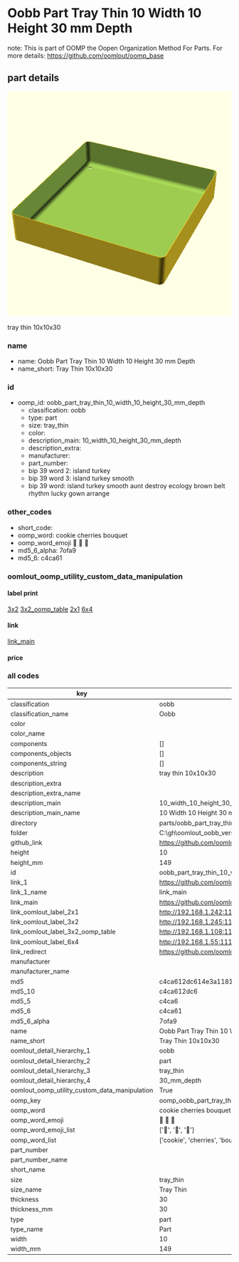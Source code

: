 # Oobb Part Tray Thin 10 Width 10 Height 30 mm Depth  

note: This is part of OOMP the Oopen Organization Method For Parts. For more details: https://github.com/oomlout/oomp_base

##  part details
  

[![](3dpr.png)](3dpr.png)

tray thin 10x10x30



### name
* name: Oobb Part Tray Thin 10 Width 10 Height 30 mm Depth
* name_short: Tray Thin 10x10x30 
### id
* oomp_id: oobb_part_tray_thin_10_width_10_height_30_mm_depth
  * classification: oobb
  * type: part
  * size: tray_thin
  * color: 
  * description_main: 10_width_10_height_30_mm_depth
  * description_extra: 
  * manufacturer: 
  * part_number: 
  * bip 39 word 2: island turkey
  * bip 39 word 3: island turkey smooth
  * bip 39 word: island turkey smooth aunt destroy ecology brown belt rhythm lucky gown arrange

### other_codes
* short_code: 
* oomp_word: cookie cherries bouquet
* oomp_word_emoji :cookie: :cherries: :bouquet:
* md5_6_alpha: 7ofa9
* md5_6: c4ca61






### oomlout_oomp_utility_custom_data_manipulation
#### label print
[3x2](http://192.168.1.245:1112/?label=oomp%207ofa9)
[3x2_oomp_table](http://192.168.1.108:1112/?label=oomp%207ofa9)
[2x1](http://192.168.1.242:1112/?label=oomp%207ofa9)
[6x4](http://192.168.1.55:1112/?label=oomp%207ofa9)    

#### link

[link_main](https://github.com/oomlout/oomlout_oobb_version_4_generated_parts/tree/main/navigation_oomp/oobb/part/tray_thin/10_width_10_height_30_mm_depth/part)                              

#### price







### all codes 
| key | value |  
| --- | --- |  
| classification | oobb |  
| classification_name | Oobb |  
| color |  |  
| color_name |  |  
| components | [] |  
| components_objects | [] |  
| components_string | [] |  
| description | tray thin 10x10x30 |  
| description_extra |  |  
| description_extra_name |  |  
| description_main | 10_width_10_height_30_mm_depth |  
| description_main_name | 10 Width 10 Height 30 mm Depth |  
| directory | parts/oobb_part_tray_thin_10_width_10_height_30_mm_depth |  
| folder | C:\gh\oomlout_oobb_version_4_generated_parts\parts\oobb_part_tray_thin_10_width_10_height_30_mm_depth |  
| github_link | https://github.com/oomlout/oomlout_oomp_part_src/tree/main/parts/oobb_part_tray_thin_10_width_10_height_30_mm_depth |  
| height | 10 |  
| height_mm | 149 |  
| id | oobb_part_tray_thin_10_width_10_height_30_mm_depth |  
| link_1 | https://github.com/oomlout/oomlout_oobb_version_4_generated_parts/tree/main/navigation_oomp/oobb/part/tray_thin/10_width_10_height_30_mm_depth/part |  
| link_1_name | link_main |  
| link_main | https://github.com/oomlout/oomlout_oobb_version_4_generated_parts/tree/main/navigation_oomp/oobb/part/tray_thin/10_width_10_height_30_mm_depth/part |  
| link_oomlout_label_2x1 | http://192.168.1.242:1112/?label=oomp%207ofa9 |  
| link_oomlout_label_3x2 | http://192.168.1.245:1112/?label=oomp%207ofa9 |  
| link_oomlout_label_3x2_oomp_table | http://192.168.1.108:1112/?label=oomp%207ofa9 |  
| link_oomlout_label_6x4 | http://192.168.1.55:1112/?label=oomp%207ofa9 |  
| link_redirect | https://github.com/oomlout/oomlout_oobb_version_4_generated_parts/tree/main/parts/oobb_tray_thin_10_10_30 |  
| manufacturer |  |  
| manufacturer_name |  |  
| md5 | c4ca612dc614e3a1181e10f599faabb3 |  
| md5_10 | c4ca612dc6 |  
| md5_5 | c4ca6 |  
| md5_6 | c4ca61 |  
| md5_6_alpha | 7ofa9 |  
| name | Oobb Part Tray Thin 10 Width 10 Height 30 mm Depth |  
| name_short | Tray Thin 10x10x30  |  
| oomlout_detail_hierarchy_1 | oobb |  
| oomlout_detail_hierarchy_2 | part |  
| oomlout_detail_hierarchy_3 | tray_thin |  
| oomlout_detail_hierarchy_4 | 30_mm_depth |  
| oomlout_oomp_utility_custom_data_manipulation | True |  
| oomp_key | oomp_oobb_part_tray_thin_10_width_10_height_30_mm_depth |  
| oomp_word | cookie cherries bouquet |  
| oomp_word_emoji | :cookie: :cherries: :bouquet: |  
| oomp_word_emoji_list | [':cookie:', ':cherries:', ':bouquet:'] |  
| oomp_word_list | ['cookie', 'cherries', 'bouquet'] |  
| part_number |  |  
| part_number_name |  |  
| short_name |  |  
| size | tray_thin |  
| size_name | Tray Thin |  
| thickness | 30 |  
| thickness_mm | 30 |  
| type | part |  
| type_name | Part |  
| width | 10 |  
| width_mm | 149 |  
